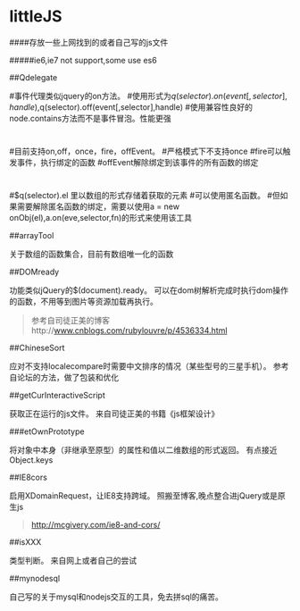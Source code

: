 # littleJS



####存放一些上网找到的或者自己写的js文件

#####ie6,ie7 not support,some use es6

##Qdelegate

#事件代理类似jquery的on方法。
#使用形式为$q(selector).on(event[,selector],handle),$q(selector).off(event[,selector],handle)
#使用兼容性良好的node.contains方法而不是事件冒泡。性能更强
#
#目前支持on,off，once，fire，offEvent。
#严格模式下不支持once
#fire可以触发事件，执行绑定的函数
#offEvent解除绑定到该事件的所有函数的绑定
#
#$q(selector).el 里以数组的形式存储着获取的元素
#可以使用匿名函数。
#但如果需要解除匿名函数的绑定，需要以使用a = new onObj(el),a.on(eve,selector,fn)的形式来使用该工具


##arrayTool 

关于数组的函数集合，目前有数组唯一化的函数



##DOMready

功能类似jQuery的$(document).ready。
可以在dom树解析完成时执行dom操作的函数，不用等到图片等资源加载再执行。

>参考自司徒正美的博客http://www.cnblogs.com/rubylouvre/p/4536334.html



##ChineseSort

应对不支持localecompare时需要中文排序的情况（某些型号的三星手机）。
参考自论坛的方法，做了包装和优化



##getCurInteractiveScript

获取正在运行的js文件。
来自司徒正美的书籍《js框架设计》



###etOwnPrototype

将对象中本身（非继承至原型）的属性和值以二维数组的形式返回。
有点接近Object.keys



##IE8cors

启用XDomainRequest，让IE8支持跨域。
照搬至博客,晚点整合进jQuery或是原生js

>http://mcgivery.com/ie8-and-cors/



##isXXX

类型判断。
来自网上或者自己的尝试



##mynodesql

自己写的关于mysql和nodejs交互的工具，免去拼sql的痛苦。





